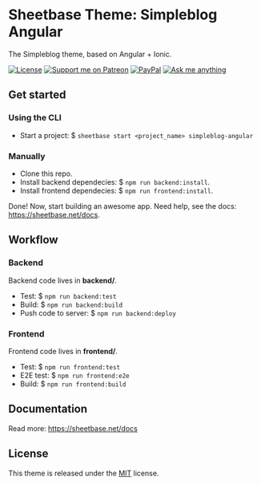 # Sheetbase Theme: Simpleblog Angular

The Simpleblog theme, based on Angular + Ionic.

<!-- block:header -->

[![License][license_badge]][license_url] [![Support me on Patreon][badge_patreon]][patreon_url] [![PayPal][badge_paypal_donate]][paypal_donate_url] [![Ask me anything][badge_ask_me]][ask_me_url]

<!-- /block:header -->

## Get started

### Using the CLI

- Start a project: $ `sheetbase start <project_name> simpleblog-angular`

### Manually

- Clone this repo.
- Install backend dependecies: $ `npm run backend:install`.
- Install frontend dependecies: $ `npm run frontend:install`.

Done! Now, start building an awesome app. Need help, see the docs: https://sheetbase.net/docs.

## Workflow

### Backend

Backend code lives in **backend/**.

- Test: $ `npm run backend:test`
- Build: $ `npm run backend:build`
- Push code to server: $ `npm run backend:deploy`

### Frontend

Frontend code lives in **frontend/**.

- Test: $ `npm run frontend:test`
- E2E test: $ `npm run frontend:e2e`
- Build: $ `npm run frontend:build`

## Documentation

Read more: https://sheetbase.net/docs

## License

This theme is released under the [MIT][license_url] license.

<!-- block:footer -->

[license_badge]: https://img.shields.io/github/license/mashape/apistatus.svg
[license_url]: https://github.com/sheetbase-themes/simpleblog-angular/blob/master/LICENSE
[badge_patreon]: https://lamnhan.github.io/assets/images/badges/patreon.svg
[patreon_url]: https://www.patreon.com/lamnhan
[badge_paypal_donate]: https://lamnhan.github.io/assets/images/badges/paypal_donate.svg
[paypal_donate_url]: https://www.paypal.me/lamnhan
[badge_ask_me]: https://img.shields.io/badge/ask/me-anything-1abc9c.svg
[ask_me_url]: https://m.me/sheetbase

<!-- /block:footer -->